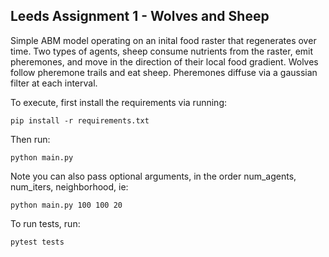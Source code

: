 ## Leeds Assignment 1 - Wolves and Sheep

Simple ABM model operating on an inital food raster that regenerates over time. Two types of agents, sheep consume nutrients from the raster, emit pheremones, and move in the direction of their local food gradient. Wolves follow pheremone trails and eat sheep. Pheremones diffuse via a gaussian filter at each interval. 

To execute, first install the requirements via running:
```
pip install -r requirements.txt
```

Then run:
```
python main.py
```

Note you can also pass optional arguments, in the order num_agents, num_iters, neighborhood, ie:
```
python main.py 100 100 20
```

To run tests, run:
```
pytest tests
```